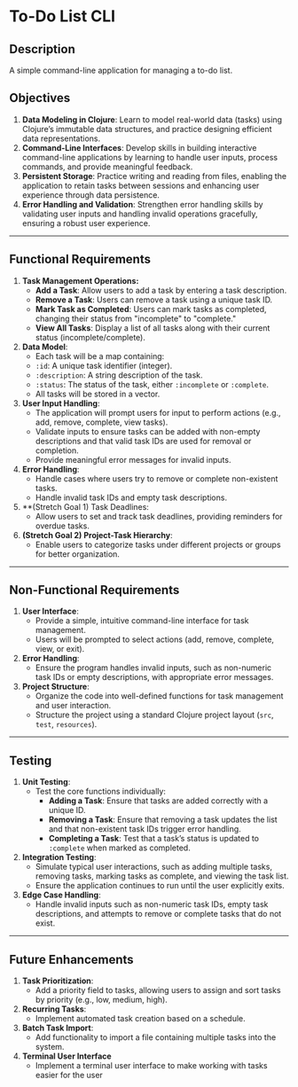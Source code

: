 # To-Do List CLI

## Description

A simple command-line application for managing a to-do list.

## Objectives

1. **Data Modeling in Clojure**: Learn to model real-world data (tasks) using Clojure’s immutable data structures, and practice designing efficient data representations.
3. **Command-Line Interfaces**: Develop skills in building interactive command-line applications by learning to handle user inputs, process commands, and provide meaningful feedback.
4. **Persistent Storage**: Practice writing and reading from files, enabling the application to retain tasks between sessions and enhancing user experience through data persistence.
5. **Error Handling and Validation**: Strengthen error handling skills by validating user inputs and handling invalid operations gracefully, ensuring a robust user experience.

---

## Functional Requirements

1. **Task Management Operations:**
	- **Add a Task**: Allow users to add a task by entering a task description.
	- **Remove a Task**: Users can remove a task using a unique task ID.
	- **Mark Task as Completed**: Users can mark tasks as completed, changing their status from "incomplete" to "complete."
	- **View All Tasks**: Display a list of all tasks along with their current status (incomplete/complete).
2. **Data Model**:
	- Each task will be a map containing:
	 - `:id`: A unique task identifier (integer).
	 - `:description`: A string description of the task.
	 - `:status`: The status of the task, either `:incomplete` or `:complete`.
   - All tasks will be stored in a vector.
3. **User Input Handling**:
	- The application will prompt users for input to perform actions (e.g., add, remove, complete, view tasks).
	- Validate inputs to ensure tasks can be added with non-empty descriptions and that valid task IDs are used for removal or completion.
	- Provide meaningful error messages for invalid inputs.
4. **Error Handling**:
	- Handle cases where users try to remove or complete non-existent tasks.
	- Handle invalid task IDs and empty task descriptions.
5. **(Stretch Goal 1) Task Deadlines:
	- Allow users to set and track task deadlines, providing reminders for overdue tasks.
6. **(Stretch Goal 2) Project-Task Hierarchy**:
	- Enable users to categorize tasks under different projects or groups for better organization.
	
---

## Non-Functional Requirements

1. **User Interface**:
	- Provide a simple, intuitive command-line interface for task management.
	- Users will be prompted to select actions (add, remove, complete, view, or exit).
2. **Error Handling**:
	- Ensure the program handles invalid inputs, such as non-numeric task IDs or empty descriptions, with appropriate error messages.
3. **Project Structure**:
	- Organize the code into well-defined functions for task management and user interaction.
	- Structure the project using a standard Clojure project layout (`src`, `test`, `resources`).

---

## Testing

1. **Unit Testing**:
   - Test the core functions individually:
     - **Adding a Task**: Ensure that tasks are added correctly with a unique ID.
     - **Removing a Task**: Ensure that removing a task updates the list and that non-existent task IDs trigger error handling.
     - **Completing a Task**: Test that a task’s status is updated to `:complete` when marked as completed.
2. **Integration Testing**:
	- Simulate typical user interactions, such as adding multiple tasks, removing tasks, marking tasks as complete, and viewing the task list.
	- Ensure the application continues to run until the user explicitly exits.
3. **Edge Case Handling**:
	- Handle invalid inputs such as non-numeric task IDs, empty task descriptions, and attempts to remove or complete tasks that do not exist.
	
---

## Future Enhancements

1. **Task Prioritization**:
	- Add a priority field to tasks, allowing users to assign and sort tasks by priority (e.g., low, medium, high).
2. **Recurring Tasks**:
	- Implement automated task creation based on a schedule.
3. **Batch Task Import**:
	- Add functionality to import a file containing multiple tasks into the system.
4. **Terminal User Interface**
	- Implement a terminal user interface to make working with tasks easier for the user
